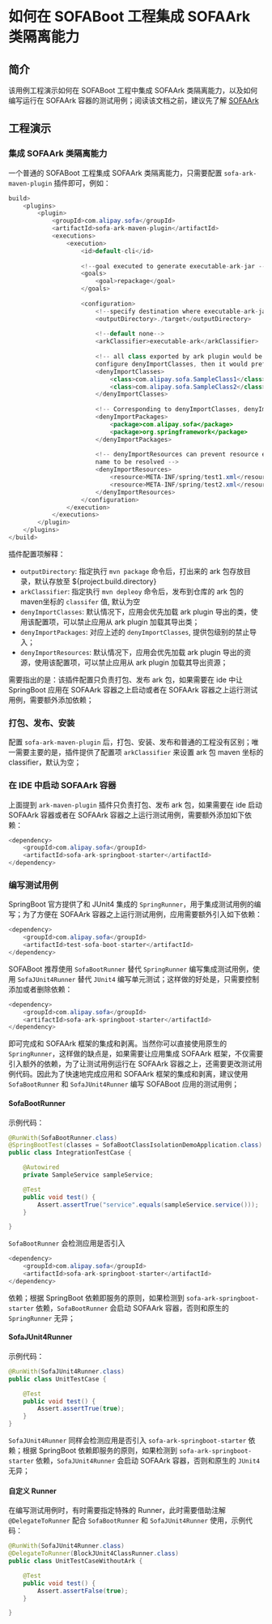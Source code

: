# 如何在 SOFABoot 工程集成 SOFAArk 类隔离能力

## 简介
该用例工程演示如何在 SOFABoot 工程中集成 SOFAArk 类隔离能力，以及如何编写运行在 SOFAArk 容器的测试用例；阅读该文档之前，建议先了解 [SOFAArk](https://github.com/alipay/sofa-ark)

## 工程演示
### 集成 SOFAArk 类隔离能力
一个普通的 SOFABoot 工程集成 SOFAArk 类隔离能力，只需要配置 `sofa-ark-maven-plugin` 插件即可，例如：

```java
build>
    <plugins>
        <plugin>
            <groupId>com.alipay.sofa</groupId>
            <artifactId>sofa-ark-maven-plugin</artifactId>
            <executions>
                <execution>
                    <id>default-cli</id>
                    
                    <!--goal executed to generate executable-ark-jar -->
                    <goals>
                        <goal>repackage</goal>
                    </goals>
                    
                    <configuration>
                        <!--specify destination where executable-ark-jar will be saved, default saved to ${project.build.directory}-->
                        <outputDirectory>./target</outputDirectory>
                        
                        <!--default none-->
                        <arkClassifier>executable-ark</arkClassifier>
                        
                        <!-- all class exported by ark plugin would be resolved by ark biz in default, if 
                        configure denyImportClasses, then it would prefer to load them by ark biz itself -->
                        <denyImportClasses>
                            <class>com.alipay.sofa.SampleClass1</class>
                            <class>com.alipay.sofa.SampleClass2</class>
                        </denyImportClasses>
                        
                        <!-- Corresponding to denyImportClasses, denyImportPackages is package-level -->
                        <denyImportPackages>
                            <package>com.alipay.sofa</package>
                            <package>org.springframework</package>
                        </denyImportPackages>
                        
                        <!-- denyImportResources can prevent resource exported by ark plugin with accurate 
                        name to be resolved -->
                        <denyImportResources>
                            <resource>META-INF/spring/test1.xml</resource>
                            <resource>META-INF/spring/test2.xml</resource>
                        </denyImportResources>
                    </configuration>
                </execution>
            </executions>
        </plugin>
    </plugins>
</build>
```
插件配置项解释：
+ `outputDirectory`: 指定执行 `mvn package` 命令后，打出来的 ark 包存放目录，默认存放至 ${project.build.directory}
+ `arkClassifier`: 指定执行 `mvn depleoy` 命令后，发布到仓库的 ark 包的maven坐标的 `classifer` 值, 默认为空
+ `denyImportClasses`: 默认情况下，应用会优先加载 ark plugin 导出的类，使用该配置项，可以禁止应用从 ark plugin 加载其导出类；
+ `denyImportPackages`: 对应上述的 `denyImportClasses`, 提供包级别的禁止导入； 
+ `denyImportResources`: 默认情况下，应用会优先加载 ark plugin 导出的资源，使用该配置项，可以禁止应用从 ark plugin 加载其导出资源；

需要指出的是：该插件配置只负责打包、发布 ark 包，如果需要在 ide 中让 SpringBoot 应用在 SOFAArk 容器之上启动或者在 SOFAArk 容器之上运行测试用例，需要额外添加依赖；

### 打包、发布、安装 
配置 `sofa-ark-maven-plugin` 后，打包、安装、发布和普通的工程没有区别；唯一需要主要的是，插件提供了配置项 `arkClassifier` 来设置 ark 包 maven 坐标的 classifier，默认为空；

### 在 IDE 中启动 SOFAArk 容器
上面提到 `ark-maven-plugin` 插件只负责打包、发布 ark 包，如果需要在 ide 启动 SOFAArk 容器或者在 SOFAArk 容器之上运行测试用例，需要额外添加如下依赖：

```java
<dependency>
    <groupId>com.alipay.sofa</groupId>
    <artifactId>sofa-ark-springboot-starter</artifactId>
</dependency>
```

### 编写测试用例
SpringBoot 官方提供了和 JUnit4 集成的 `SpringRunner`，用于集成测试用例的编写；为了方便在 SOFAArk 容器之上运行测试用例，应用需要额外引入如下依赖：

```java
<dependency>
    <groupId>com.alipay.sofa</groupId>
    <artifactId>test-sofa-boot-starter</artifactId>
</dependency>
```

SOFABoot 推荐使用 `SofaBootRunner` 替代 `SpringRunner` 编写集成测试用例，使用 `SofaJUnit4Runner` 替代 `JUnit4` 编写单元测试；这样做的好处是，只需要控制添加或者删除依赖：

```java
<dependency>
    <groupId>com.alipay.sofa</groupId>
    <artifactId>sofa-ark-springboot-starter</artifactId>
</dependency>
```

即可完成和 SOFAArk 框架的集成和剥离。当然你可以直接使用原生的 `SpringRunner`，这样做的缺点是，如果需要让应用集成 SOFAArk 框架，不仅需要引入额外的依赖，为了让测试用例运行在 SOFAArk 容器之上，还需要更改测试用例代码。因此为了快速地完成应用和 SOFAArk 框架的集成和剥离，建议使用 `SofaBootRunner` 和 `SofaJUnit4Runner` 编写 SOFABoot 应用的测试用例；

#### SofaBootRunner
示例代码：

```java
@RunWith(SofaBootRunner.class)
@SpringBootTest(classes = SofaBootClassIsolationDemoApplication.class)
public class IntegrationTestCase {

    @Autowired
    private SampleService sampleService;

    @Test
    public void test() {
        Assert.assertTrue("service".equals(sampleService.service()));
    }

}
```

`SofaBootRunner` 会检测应用是否引入

```java
<dependency>
    <groupId>com.alipay.sofa</groupId>
    <artifactId>sofa-ark-springboot-starter</artifactId>
</dependency>
```

依赖；根据 SpringBoot 依赖即服务的原则，如果检测到 `sofa-ark-springboot-starter` 依赖，`SofaBootRunner` 会启动 SOFAArk 容器，否则和原生的 `SpringRunner` 无异；

#### SofaJUnit4Runner
示例代码：

```java
@RunWith(SofaJUnit4Runner.class)
public class UnitTestCase {

    @Test
    public void test() {
        Assert.assertTrue(true);
    }
}
```

`SofaJUnit4Runner` 同样会检测应用是否引入 `sofa-ark-springboot-starter` 依赖；根据 SpringBoot 依赖即服务的原则，如果检测到 `sofa-ark-springboot-starter` 依赖，`SofaJUnit4Runner` 会启动 SOFAArk 容器，否则和原生的 `JUnit4` 无异；

#### 自定义 Runner 
在编写测试用例时，有时需要指定特殊的 Runner，此时需要借助注解 `@DelegateToRunner` 配合 `SofaBootRunner` 和 `SofaJUnit4Runner` 使用，示例代码：

```java
@RunWith(SofaJUnit4Runner.class)
@DelegateToRunner(BlockJUnit4ClassRunner.class)
public class UnitTestCaseWithoutArk {

    @Test
    public void test() {
        Assert.assertFalse(true);
    }

}
```



